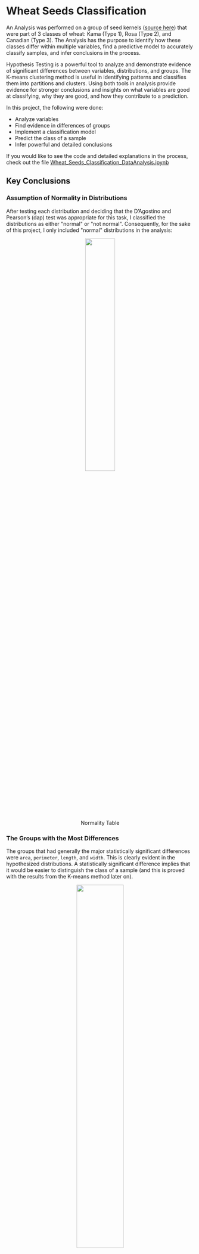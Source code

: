 # Wheat Seeds Classification
An Analysis was performed on a group of seed kernels (<a href="https://archive.ics.uci.edu/dataset/236/seeds">source here</a>) that were part of 3 classes of wheat: Kama (Type 1), Rosa (Type 2), and Canadian (Type 3). The Analysis has the purpose to identify how these classes differ within multiple variables, find a predictive model to accurately classify samples, and infer conclusions in the process.

Hypothesis Testing is a powerful tool to analyze and demonstrate evidence of significant differences between variables, distributions, and groups. The K-means clustering method is useful in identifying patterns and classifies them into partitions and clusters. Using both tools in analysis provide evidence for stronger conclusions and insights on what variables are good at classifying, why they are good, and how they contribute to a prediction.

In this project, the following were done:
- Analyze variables
- Find evidence in differences of groups
- Implement a classification model
- Predict the class of a sample
- Infer powerful and detailed conclusions

If you would like to see the code and detailed explanations in the process, check out the file <a href="https://github.com/tapiaer22/Wheat-Seeds-Classification/blob/main/Wheat_Seeds_Classification_DataAnalysis.ipynb">Wheat_Seeds_Classification_DataAnalysis.ipynb</a>

## Key Conclusions
### Assumption of Normality in Distributions
After testing each distribution and deciding that the  D’Agostino and Pearson’s (dap) test was appropriate for this task, I classified the distributions as either "normal" or "not normal". Consequently, for the sake of this project, I only included "normal" distributions in the analysis:

<p align="center"><img src="/Images/Normality_Table.png" style="width:40%;height:40%;"><br>Normality Table</p>

### The Groups with the Most Differences
The groups that had generally the major statistically significant differences were `area`, `perimeter`, `length`, and `width`. This is clearly evident in the hypothesized distributions. A statistically significant difference implies that it would be easier to distinguish the class of a sample (and this is proved with the results from the K-means method later on). 

<p align="center"><img src="/Images/Difference1.png" style="width:50%;height:50%;"><br>Area Differences</p><br>
<p align="center"><img src="/Images/Difference2.png" style="width:50%;height:50%;"><br>Perimeter Differences</p><br>
<p align="center"><img src="/Images/Difference3.png" style="width:50%;height:50%;"><br>Length Differences</p><br>
<p align="center"><img src="/Images/Difference4.png" style="width:50%;height:50%;"><br>Width Differences</p><br>

With `compactness` and `groove`, on the other hand, it is very hard to generally identify differences. The tests resulted in the failure to reject the null hypothesis, implying that there is no difference between the 2 tested groups. If you were to randomly measure the `compactness` of a sample, you won't be able to tell if the sample is from type 1 or type 2. The same happens on `groove` with type 1 and type 3.

<p align="center"><img src="/Images/NoDifference1.png" style="width:50%;height:50%;"><br>Compactness Similar Distribution</p><br>
<p align="center"><img src="/Images/NoDifference2.png" style="width:50%;height:50%;"><br>Groove Similar Distribution</p><br>

### The Best Variable Predictors and Synergy of Variables
To support the claims of the hypotheses and find the best classification model with the K-means method, I used all combinations of variables to test and verify which combinations had the best accuracy. The `area` and `perimeter` happened to be in the accurate models, while `groove` and `compactness` were the worse in classification. 

<p align="center"><img src="/Images/Top5.png" style="width:50%;height:50%;"><br>Top 5 and Worse 5</p><br>

The synergy of variables towards the model can be explained with the results obtained in hypothesis testing. But what is synergy of variables? The synergy of variables is how well the variables perform as a group. A good synergy is able to classify properly even in complex scenarios of data.

Bad synergy in classification (Notice how predicted clusters are not similar with original data):

<p align="center"><img src="/Images/BadSynergy.png" style="width:50%;height:50%;"><br>Bad Synergy Example</p><br>
<p align="center"><img src="/Images/BadSynergy(Edited).png" style="width:50%;height:50%;"><br>Bad Synergy Example (With Labeled Clusters)</p><br>

Good synergy in classification (Notice how predicted clusters are very similar with original data):

<p align="center"><img src="/Images/GoodSynergy.png" style="width:50%;height:50%;"><br>Good Synergy Example</p><br>
<p align="center"><img src="/Images/GoodSynergy(Edited).png" style="width:50%;height:50%;"><br>Good Synergy Example (With Labeled Clusters)</p><br>

The accuracy of the model can be explained with how much synergy exists in the combination of variables for the model. The following synergy cases were identified in the project: 

- Some combinations of variables were great because they complemented each other with their strengths and weaknesses.

  Assume there are two different variables: x1 and x2. Even though variable x1 has no significant difference between class 1 and  class 2, there is another variable x2 with a significant difference between those classes, which may help determine the difference that x1 was not able to discern. Take `groove` as an example: it fails to tell a difference between class 1 and class 3, but `width` is fairly good at classifying class 1 and class 3. Putting both together result in better chances of classifying classes correctly, and they turn each of their weaknesses into a strength. This is evident in the table of accuracy.

<p align="center"><img src="/Images/Pvalues1.png" style="width:50%;height:50%;"><br>Pvalues of Groove and Width</p><br>
<p align="center"><img src="/Images/Rank1.png" style="width:50%;height:50%;"><br>Accuracy of Groove, Width, and Combined</p><br>

- A good predictor variable in a combination 'carries the group', meaning the accuracy score is only good because of one variable while there is no synergy at all.

  Take `area` and `groove` as an example: area is highly efficient in determining the difference with an accuracy score of (0.84) while groove is weak with a score of (0.65). Now, if you combine both of them, you will get a score of (0.84), which does not improve with respect to the score of the `area`. Even though the score of groove was low, since area was good at determining a difference it will help groove appear in the top of the list even though it did not improve accuracy at all; it was the area the variable responsible for such a high score.

<p align="center"><img src="/Images/Pvalues2.png" style="width:50%;height:50%;"><br>Pvalues of Area and Groove</p><br>
<p align="center"><img src="/Images/Rank2.png" style="width:50%;height:50%;"><br>Accuracy of Area, Groove, and Combined</p><br>
